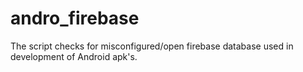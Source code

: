 # andro_firebase
The script checks for misconfigured/open firebase database used in development of Android apk's.
